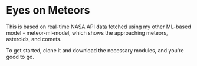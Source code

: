 # Eyes on Meteors

This is based on real-time NASA API data fetched using my other ML-based model - meteor-ml-model, which shows the approaching meteors, asteroids, and comets.

To get started, clone it and download the necessary modules, and you're good to go.
